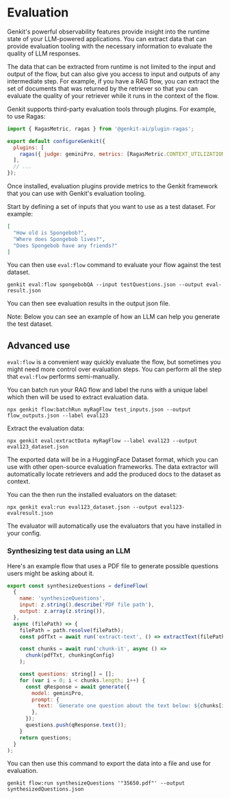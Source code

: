 # Evaluation

Genkit's powerful observability features provide insight into the runtime state
of your LLM-powered applications. You can extract data that can provide
evaluation tooling with the necessary information to evaluate the quality of LLM
responses.

The data that can be extracted from runtime is not limited to the input and
output of the flow, but can also give you access to input and outputs of any
intermediate step. For example, if you have a RAG flow, you can extract the set
of documents that was returned by the retriever so that you can evaluate the
quality of your retriever while it runs in the context of the flow.

Genkit supports third-party evaluation tools through plugins. For example, to
use Ragas:

```js
import { RagasMetric, ragas } from '@genkit-ai/plugin-ragas';

export default configureGenkit({
  plugins: [
    ragas({ judge: geminiPro, metrics: [RagasMetric.CONTEXT_UTILIZATION] }),
  ],
  // ...
});
```

Once installed, evaluation plugins provide metrics to the Genkit framework that
you can use with Genkit's evaluation tooling.

Start by defining a set of inputs that you want to use as a test dataset. For
example:

```json
[
  "How old is Spongebob?",
  "Where does Spongebob lives?",
  "Does Spongebob have any friends?"
]
```

You can then use `eval:flow` command to evaluate your flow against the test
dataset.

```posix-terminal
genkit eval:flow spongebobQA --input testQuestions.json --output eval-result.json
```

You can then see evaluation results in the output json file.

Note: Below you can see an example of how an LLM can help you generate the test
dataset.

## Advanced use

`eval:flow` is a convenient way quickly evaluate the flow, but sometimes you
might need more control over evaluation steps. You can perform all the step that
`eval:flow` performs semi-manually.

You can batch run your RAG flow and label the runs with a unique label which
then will be used to extract evaluation data.

```posix-terminal
npx genkit flow:batchRun myRagFlow test_inputs.json --output flow_outputs.json --label eval123
```

Extract the evaluation data:

```posix-terminal
npx genkit eval:extractData myRagFlow --label eval123 --output eval123_dataset.json
```

The exported data will be in a HuggingFace Dataset format, which you can use
with other open-source evaluation frameworks. The data extractor will
automatically locate retrievers and add the produced docs to the dataset as
context.

You can the then run the installed evaluators on the dataset:

```posix-terminal
npx genkit eval:run eval123_dataset.json --output eval123-evalresult.json
```

The evaluator will automatically use the evaluators that you have installed in
your config.

### Synthesizing test data using an LLM

Here's an example flow that uses a PDF file to generate possible questions
users might be asking about it.

```js
export const synthesizeQuestions = defineFlow(
  {
    name: 'synthesizeQuestions',
    input: z.string().describe('PDF file path'),
    output: z.array(z.string()),
  },
  async (filePath) => {
    filePath = path.resolve(filePath);
    const pdfTxt = await run('extract-text', () => extractText(filePath));

    const chunks = await run('chunk-it', async () =>
      chunk(pdfTxt, chunkingConfig)
    );

    const questions: string[] = [];
    for (var i = 0; i < chunks.length; i++) {
      const qResponse = await generate({
        model: geminiPro,
        prompt: {
          text: `Generate one question about the text below: ${chunks[i]}`,
        },
      });
      questions.push(qResponse.text());
    }
    return questions;
  }
);
```

You can then use this command to export the data into a file and use for
evaluation.

```posix-terminal
genkit flow:run synthesizeQuestions '"35650.pdf"' --output synthesizedQuestions.json
```
